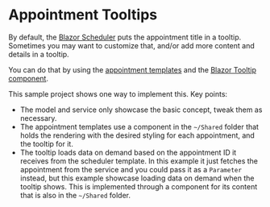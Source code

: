 # Appointment Tooltips

By default, the <a href="https://docs.telerik.com/blazor-ui/components/scheduler/overview" target="_blank">Blazor Scheduler</a> puts the appointment title in a tooltip. Sometimes you may want to customize that, and/or add more content and details in a tooltip.

You can do that by using the <a href="https://docs.telerik.com/blazor-ui/components/scheduler/templates/appointment" target="_blank">appointment templates</a> and the <a href="https://docs.telerik.com/blazor-ui/components/tooltip/overview" target="_blank">Blazor Tooltip component</a>.

This sample project shows one way to implement this. Key points:

* The model and service only showcase the basic concept, tweak them as necessary.
* The appointment templates use a component in the `~/Shared` folder that holds the rendering with the desired styling for each appointment, and the tooltip for it.
* The tooltip loads data on demand based on the appointment ID it receives from the scheduler template. In this example it just fetches the appointment from the service and you could pass it as a `Parameter` instead, but this example showcase loading data on demand when the tooltip shows. This is implemented through a component for its content that is also in the `~/Shared` folder.